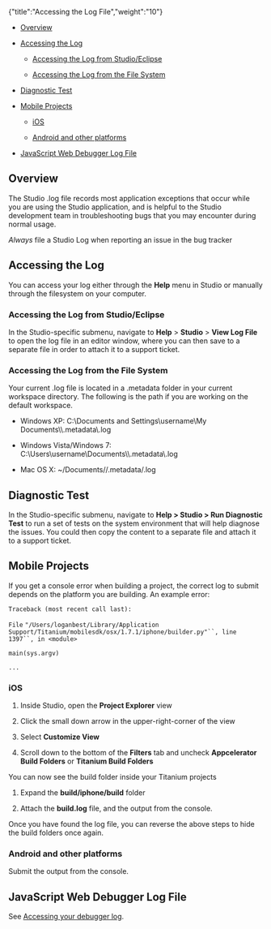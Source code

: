 {"title":"Accessing the Log File","weight":"10"}

* [Overview](#overview)

* [Accessing the Log](#accessing-the-log)

    * [Accessing the Log from Studio/Eclipse](#accessing-the-log-from-studio/eclipse)

    * [Accessing the Log from the File System](#accessing-the-log-from-the-file-system)

* [Diagnostic Test](#diagnostic-test)

* [Mobile Projects](#mobile-projects)

    * [iOS](#ios)

    * [Android and other platforms](#android-and-other-platforms)

* [JavaScript Web Debugger Log File](#javascript-web-debugger-log-file)

## Overview

The Studio .log file records most application exceptions that occur while you are using the Studio application, and is helpful to the Studio development team in troubleshooting bugs that you may encounter during normal usage.

_Always_ file a Studio Log when reporting an issue in the bug tracker

## Accessing the Log

You can access your log either through the **Help** menu in Studio or manually through the filesystem on your computer.

### Accessing the Log from Studio/Eclipse

In the Studio-specific submenu, navigate to **Help** > **Studio** \> **View Log File** to open the log file in an editor window, where you can then save to a separate file in order to attach it to a support ticket.

### Accessing the Log from the File System

Your current .log file is located in a .metadata folder in your current workspace directory. The following is the path if you are working on the default workspace.

* Windows XP: C:\\Documents and Settings\\username\\My Documents\\<Studio Workspace>\\.metadata\\.log

* Windows Vista/Windows 7: C:\\Users\\username\\Documents\\<Studio Workspace>\\.metadata\\.log

* Mac OS X: ~/Documents/<Studio Workspace>/.metadata/.log

## Diagnostic Test

In the Studio-specific submenu, navigate to **Help > Studio > Run Diagnostic Test** to run a set of tests on the system environment that will help diagnose the issues. You could then copy the content to a separate file and attach it to a support ticket.

## Mobile Projects

If you get a console error when building a project, the correct log to submit depends on the platform you are building. An example error:

`Traceback (most recent call last):`

`File` `"/Users/loganbest/Library/Application Support/Titanium/mobilesdk/osx/1.7.1/iphone/builder.py"``, line` `1397``, in <module>`

`main(sys.argv)`

`...`

### iOS

1. Inside Studio, open the **Project Explorer** view

2. Click the small down arrow in the upper-right-corner of the view

3. Select **Customize View**

4. Scroll down to the bottom of the **Filters** tab and uncheck **Appcelerator Build Folders** or **Titanium Build Folders**

You can now see the build folder inside your Titanium projects

1. Expand the **build/iphone/build** folder

2. Attach the **build.log** file, and the output from the console.

Once you have found the log file, you can reverse the above steps to hide the build folders once again.

### Android and other platforms

Submit the output from the console.

## JavaScript Web Debugger Log File

See [Accessing your debugger log](/docs/appc/Axway_Appcelerator_Studio/Axway_Appcelerator_Studio_Guide/Web_Development/JavaScript_Development/Debugging_JavaScript/Accessing_your_debugger_log/).

